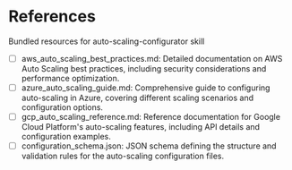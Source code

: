 # References

Bundled resources for auto-scaling-configurator skill

- [ ] aws_auto_scaling_best_practices.md: Detailed documentation on AWS Auto Scaling best practices, including security considerations and performance optimization.
- [ ] azure_auto_scaling_guide.md: Comprehensive guide to configuring auto-scaling in Azure, covering different scaling scenarios and configuration options.
- [ ] gcp_auto_scaling_reference.md: Reference documentation for Google Cloud Platform's auto-scaling features, including API details and configuration examples.
- [ ] configuration_schema.json: JSON schema defining the structure and validation rules for the auto-scaling configuration files.

